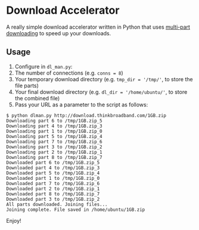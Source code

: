 # Download Accelerator
A really simple download accelerator written in Python that uses [multi-part downloading](https://www.quora.com/How-does-IDM-internet-download-manager-work) to speed up your downloads.

## Usage
1. Configure in `dl_man.py`:
  1. The number of connections (e.g. `conns = 8`)
  2. Your temporary download directory (e.g. `tmp_dir = '/tmp/'`, to store the file parts)
  3. Your final download directory (e.g. `dl_dir = '/home/ubuntu/'`, to store the combined file)
2. Pass your URL as a parameter to the script as follows:
```
$ python dlman.py http://download.thinkbroadband.com/1GB.zip
Downloading part 6 to /tmp/1GB.zip_5
Downloading part 4 to /tmp/1GB.zip_3
Downloading part 1 to /tmp/1GB.zip_0
Downloading part 5 to /tmp/1GB.zip_4
Downloading part 7 to /tmp/1GB.zip_6
Downloading part 3 to /tmp/1GB.zip_2
Downloading part 2 to /tmp/1GB.zip_1
Downloading part 8 to /tmp/1GB.zip_7
Downloaded part 6 to /tmp/1GB.zip_5
Downloaded part 4 to /tmp/1GB.zip_3
Downloaded part 5 to /tmp/1GB.zip_4
Downloaded part 1 to /tmp/1GB.zip_0
Downloaded part 7 to /tmp/1GB.zip_6
Downloaded part 2 to /tmp/1GB.zip_1
Downloaded part 8 to /tmp/1GB.zip_7
Downloaded part 3 to /tmp/1GB.zip_2
All parts downloaded. Joining files...
Joining complete. File saved in /home/ubuntu/1GB.zip
```

Enjoy!
